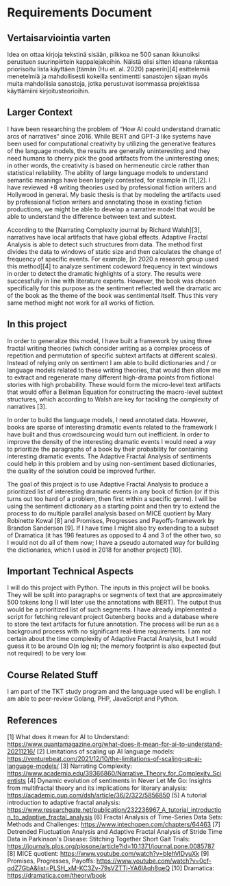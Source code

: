 # Requirements Document

## Vertaisarviointia varten

Idea on ottaa kirjoja tekstinä sisään, pilkkoa ne 500 sanan ikkunoiksi perustuen suurinpiirtein kappalejakoihin. Näistä olisi sitten ideana rakentaa priorisoitu lista käyttäen [tämän (Hu et. al. 2020) paperin][4] esittelemiä menetelmiä ja mahdollisesti kokeilla sentimentti sanastojen sijaan myös muita mahdollisia sanastoja, jotka perustuvat isommassa projektissa käyttämiini kirjoitusteorioihin.

## Larger Context

I have been researching the problem of “How AI could understand dramatic arcs of narratives” since 2016. While BERT and GPT-3 like systems have been used for computational creativity by utilizing the generative features of the language models, the results are generally uninteresting and they need humans to cherry pick the good artifacts from the uninteresting ones; in other words, the creativity is based on hermeneutic circle rather than statistical reliability. The ability of large language models to understand semantic meanings have been largely contested, for example in [1],[2]. I have reviewed +8 writing theories used by professional fiction writers and Hollywood in general. My basic thesis is that by modeling the artifacts used by professional fiction writers and annotating those in existing fiction productions, we might be able to develop a narrative model that would be able to understand the difference between text and subtext.

According to the [Narrating Complexity journal by Richard Walsh][3], narratives have local artifacts that have global effects. Adaptive Fractal Analysis is able to detect such structures from data. The method first divides the data to windows of static size and then calculates the change of frequency of specific events. For example, [in 2020 a research group used this method][4] to analyze sentiment codeword frequency in text windows in order to detect the dramatic highlights of a story. The results were successfully in line with literature experts. However, the book was chosen specifically for this purpose as the sentiment reflected well the dramatic arc of the book as the theme of the book was sentimental itself. Thus this very same method might not work for all works of fiction.

## In this project

In order to generalize this model, I have built a framework by using three fractal writing theories (which consider writing as a complex process of repetition and permutation of specific subtext artifacts at different scales). Instead of relying only on sentiment I am able to build dictionaries and / or language models related to these writing theories, that would then allow me to extract and regenerate many different high-drama points from fictional stories with high probability. These would form the micro-level text artifacts that would offer a Bellman Equation for constructing the macro-level subtext structures, which according to Walsh are key for tackling the complexity of narratives [3].

In order to build the language models, I need annotated data. However, books are sparse of interesting dramatic events related to the framework I have built and thus crowdsourcing would turn out inefficient. In order to improve the density of the interesting dramatic events I would need a way to prioritize the paragraphs of a book by their probability for containing interesting dramatic events. The Adaptive Fractal Analysis of sentiments could help in this problem and by using non-sentiment based dictionaries, the quality of the solution could be improved further.

The goal of this project is to use Adaptive Fractal Analysis to produce a prioritized list of interesting dramatic events in any book of fiction (or if this turns out too hard of a problem, then first within a specific genre). I will be using the sentiment dictionary as a starting point and then try to extend the process to do multiple parallel analysis based on MICE quotient by Mary Robinette Kowal [8] and Promises, Progresses and Payoffs-framework by Brandon Sanderson [9]. If I have time I might also try extending to a subset of Dramatica (it has 196 features as opposed to 4 and 3 of the other two, so I would not do all of them now; I have a pseudo automated way for building the dictionaries, which I used in 2018 for another project) [10].

## Important Technical Aspects

I will do this project with Python. The inputs in this project will be books. They will be split into paragraphs or segments of text that are approximately 500 tokens long (I will later use the annotations with BERT). The output thus would be a prioritized list of such segments.  I have already implemented a script for fetching relevant project Gutenberg books and a database where to store the text artifacts for future annotation. The process will be run as a background process with no significant real-time requirements. I am not certain about the time complexity of Adaptive Fractal Analysis, but I would guess it to be around O(n log n); the memory footprint is also expected (but not required) to be very low.

## Course Related Stuff

I am part of the TKT study program and the language used will be english. I am able to peer-review Golang, PHP, JavaScript and Python.

## References

[1] What does it mean for AI to Understand: https://www.quantamagazine.org/what-does-it-mean-for-ai-to-understand-20211216/
[2] Limitations of scaling up AI language models: https://venturebeat.com/2021/12/10/the-limitations-of-scaling-up-ai-language-models/
[3] Narrating Complexity: https://www.academia.edu/39366860/Narrative_Theory_for_Complexity_Scientists
[4] Dynamic evolution of sentiments in Never Let Me Go: Insights from multifractal theory and its implications for literary analysis: https://academic.oup.com/dsh/article/36/2/322/5856850
[5] A tutorial introduction to adaptive fractal analysis: https://www.researchgate.net/publication/232236967_A_tutorial_introduction_to_adaptive_fractal_analysis
[6] Fractal Analysis of Time-Series Data Sets: Methods and Challenges: https://www.intechopen.com/chapters/64463
[7] Detrended Fluctuation Analysis and Adaptive Fractal Analysis of Stride Time Data in Parkinson's Disease: Stitching Together Short Gait Trials: https://journals.plos.org/plosone/article?id=10.1371/journal.pone.0085787
[8] MICE quotient: https://www.youtube.com/watch?v=blehVIDyuXk
[9] Promises, Progresses, Payoffs: https://www.youtube.com/watch?v=0cf-qdZ7GbA&list=PLSH_xM-KC3Zv-79sVZTTj-YA6IAqh8qeQ
[10] Dramatica: https://dramatica.com/theory/book